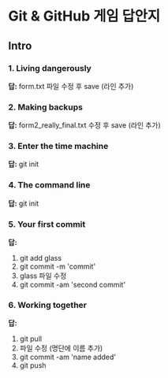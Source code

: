 # Git & GitHub 게임 답안지

## Intro

### 1. Living dangerously

**답:** form.txt 파일 수정 후 save (라인 추가)

### 2. Making backups

**답:** form2_really_final.txt 수정 후 save (라인 추가)

### 3. Enter the time machine

**답:** git init

### 4. The command line

**답:** git init

### 5. Your first commit

**답:**
1. git add glass
2. git commit -m 'commit'
3. glass 파일 수정
4. git commit -am 'second commit'

### 6. Working together

**답:** 
1. git pull
2. 파일 수정 (명단에 이름 추가)
3. git commit -am 'name added'
4. git push